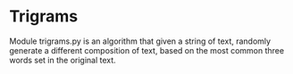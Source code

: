 # Trigrams

Module trigrams.py is an algorithm that given a string of text,
randomly generate a different composition of text, based on 
the most common three words set in the original text.
